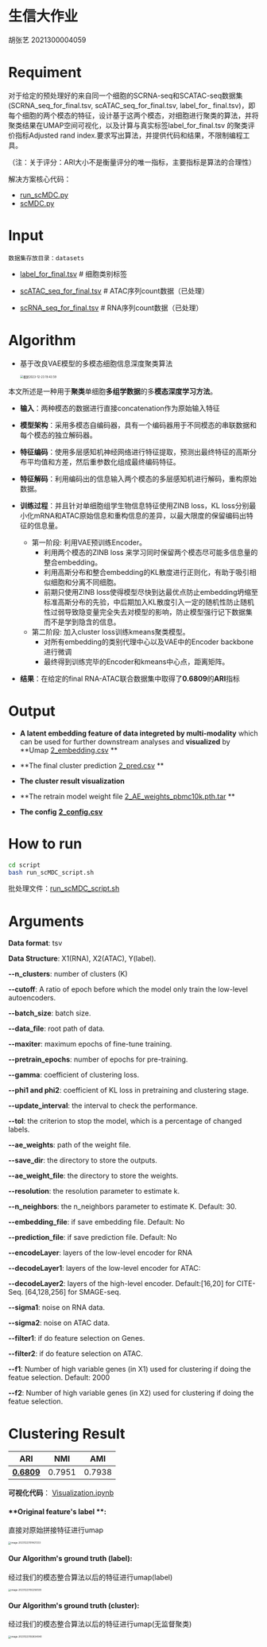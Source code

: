 # 生信大作业

胡张艺 2021300004059



# Requiment

对于给定的预处理好的来自同一个细胞的SCRNA-seq和SCATAC-seq数据集(SCRNA_seq_for_final.tsv, scATAC_seq_for_final.tsv, label_for_ final.tsv)，即每个细胞的两个模态的特征，设计基于这两个模态，对细胞进行聚类的算法，并将聚类结果在UMAP空间可视化，以及计算与真实标签label_for_final.tsv 的聚类评价指标Adjusted rand index.要求写出算法，并提供代码和结果，不限制编程工具。

（注：关于评分：ARl大小不是衡量评分的唯一指标，主要指标是算法的合理性）

解决方案核心代码： 

* [run_scMDC.py](../src/run_scMDC.py)  
* [scMDC.py](../src/scMDC.py) 



# Input

`数据集存放目录：datasets`

* [label_for_final.tsv](../datasets/label_for_final.tsv)   		# 细胞类别标签 

* [scATAC_seq_for_final.tsv](../datasets/scATAC_seq_for_final.tsv)      # ATAC序列count数据（已处理）

* [scRNA_seq_for_final.tsv](../datasets/scRNA_seq_for_final.tsv)        # RNA序列count数据（已处理）



# Algorithm

* 基于改良VAE模型的多模态细胞信息深度聚类算法  

  <img src="/Users/huzhangyi/Desktop/截屏2023-12-23 19.43.59.png" alt="截屏2023-12-23 19.43.59" style="zoom:40%;" />


本文所述是一种用于**聚类**单细胞**多组学数据**的多**模态深度学习方法**。

* **输入**：两种模态的数据进行直接concatenation作为原始输入特征
* **模型架构**：采用多模态自编码器，具有一个编码器用于不同模态的串联数据和每个模态的独立解码器。
* **特征编码**：使用多层感知机神经网络进行特征提取，预测出最终特征的高斯分布平均值和方差，然后重参数化组成最终编码特征。
* **特征解码**：利用编码出的信息输入两个模态的多层感知机进行解码，重构原始数据。
* **训练过程**：并且针对单细胞组学生物信息特征使用ZINB loss，KL loss分别最小化mRNA和ATAC原始信息和重构信息的差异，以最大限度的保留编码出特征的信息量。
  * 第一阶段: 利用VAE预训练Encoder。
    * 利用两个模态的ZINB loss 来学习同时保留两个模态尽可能多信息量的整合embedding。
    * 利用高斯分布和整合embedding的KL散度进行正则化，有助于吸引相似细胞和分离不同细胞。
    * 前期只使用ZINB loss使得模型尽快到达最优点防止embedding坍缩至标准高斯分布的先验，中后期加入KL散度引入一定的随机性防止随机性过弱导致隐变量完全失去对模型的影响，防止模型强行记下数据集而不是学到隐含的信息。
  * 第二阶段: 加入cluster loss训练kmeans聚类模型。
    * 对所有embedding的类别代理中心以及VAE中的Encoder backbone进行微调
    * 最终得到训练完毕的Encoder和kmeans中心点，距离矩阵。

* **结果**：在给定的final RNA-ATAC联合数据集中取得了**0.6809**的**ARI**指标

  

# Output 

* **A latent embedding feature of data integreted by multi-modality** which can be used for further downstream analyses and **visualized** by **Umap [2_embedding.csv](../script/atac_pbmc10k/2_embedding.csv) **
* **The final cluster prediction [2_pred.csv](../script/atac_pbmc10k/2_pred.csv) **
* **The cluster result visualization**
* **The retrain model weight file [2_AE_weights_pbmc10k.pth.tar](../script/atac_pbmc10k/2_AE_weights_pbmc10k.pth.tar) **

* **The config** **[2_config.csv](../script/atac_pbmc10k/2_config.csv)** 



# How to run 

```bash
cd script 
bash run_scMDC_script.sh
```

批处理文件：[run_scMDC_script.sh](../script/run_scMDC_script.sh) 



# Arguments

**Data format**: tsv  

**Data Structure**: X1(RNA), X2(ATAC), Y(label).

**--n_clusters**: number of clusters (K)

**--cutoff**: A ratio of epoch before which the model only train the low-level autoencoders.   

**--batch_size**: batch size.  

**--data_file**: root path of data.

**--maxiter**: maximum epochs of fine-tune training.

**--pretrain_epochs**: number of epochs for pre-training. 

**--gamma**: coefficient of clustering loss. 

**--phi1 and phi2**: coefficient of KL loss in pretraining and clustering stage.  

**--update_interval**: the interval to check the performance. 

**--tol**: the criterion to stop the model, which is a percentage of changed labels. 

**--ae_weights**: path of the weight file.  

**--save_dir**: the directory to store the outputs.  

**--ae_weight_file**: the directory to store the weights.  

**--resolution**: the resolution parameter to estimate k. 

**--n_neighbors**: the n_neighbors parameter to estimate K. Default: 30.  

**--embedding_file**: if save embedding file. Default: No  

**--prediction_file**: if save prediction file. Default: No  

**--encodeLayer**: layers of the low-level encoder for RNA

**--decodeLayer1**: layers of the low-level encoder for ATAC:

**--decodeLayer2**: layers of the high-level encoder. Default:[16,20] for CITE-Seq. [64,128,256] for SMAGE-seq. 

**--sigma1**: noise on RNA data. 

**--sigma2**: noise on ATAC data. 

**--filter1**: if do feature selection on Genes. 

**--filter2**: if do feature selection on ATAC. 

**--f1**: Number of high variable genes (in X1) used for clustering if doing the featue selection. Default: 2000 

**--f2**: Number of high variable genes (in X2) used for clustering if doing the featue selection. 



# Clustering Result

| ARI               | NMI    | AMI    |
| ----------------- | ------ | ------ |
| **<u>0.6809</u>** | 0.7951 | 0.7938 |

**可视化代码**： [Visualization.ipynb](../src/Visualization.ipynb) 



#### **Original feature's label **: 

直接对原始拼接特征进行umap

<img src="/Users/huzhangyi/Library/Application Support/typora-user-images/image-20231223191421333.png" alt="image-20231223191421333" style="zoom: 33%;" />



#### **Our Algorithm's ground truth (label):** 

经过我们的模态整合算法以后的特征进行umap(label)

<img src="/Users/huzhangyi/Library/Application Support/typora-user-images/image-20231223192256593.png" alt="image-20231223192256593" style="zoom: 33%;" />

#### **Our Algorithm's ground truth (cluster):**

经过我们的模态整合算法以后的特征进行umap(无监督聚类)

<img src="/Users/huzhangyi/Library/Application Support/typora-user-images/image-20231223192834040.png" alt="image-20231223192834040" style="zoom: 33%;" />
